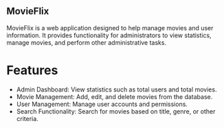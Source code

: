 ## MovieFlix

MovieFlix is a web application designed to help manage movies and user information. It provides functionality for administrators to view statistics, manage movies, and perform other administrative tasks.

# Features
* Admin Dashboard: View statistics such as total users and total movies.
* Movie Management: Add, edit, and delete movies from the database.
* User Management: Manage user accounts and permissions.
* Search Functionality: Search for movies based on title, genre, or other criteria.

